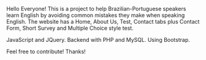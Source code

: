 Hello Everyone! This is a project to help Brazilian-Portuguese speakers learn English by avoiding common mistakes they make when speaking English.
The website has a Home, About Us, Test, Contact tabs plus Contact Form, Short Survey and Multiple Choice style test. 

JavaScript and JQuery. Backend with PHP and MySQL. Using Bootstrap.

Feel free to contribute!
Thanks!
